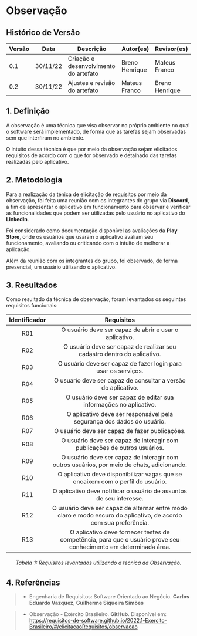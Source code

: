 # Observação

 ## Histórico de Versão

| Versão | Data | Descrição | Autor(es) | Revisor(es) |
|--------|------|-------|-----------| ------- |
| 0.1 | 30/11/22 | Criação e desenvolvimento do artefato | Breno Henrique | Mateus Franco |
| 0.2 | 30/11/22 | Ajustes e revisão do artefato | Mateus Franco | Breno Henrique |


## 1. Definição

A observação é uma técnica que visa observar no próprio ambiente no qual o software será implementado, de forma que as tarefas sejam observadas sem que interfiram no ambiente. 

O intuito dessa técnica é que por meio da observação sejam elicitados requisitos de acordo com o que for observado e detalhado das tarefas realizadas pelo aplicativo.

## 2. Metodologia

Para a realização da ténica de elicitação de requisitos por meio da observação, foi feita uma reunião com os integrantes do grupo via **Discord**, a fim de apresentar o aplicativo em funcionamento para observar e verificar as funcionalidades que podem ser utilizadas pelo usuário no aplicativo do **LinkedIn**.

Foi considerado como documentação disponível as avaliações da **Play Store**, onde os usuários que usaram o aplicativo avaliam seu funcionamento, avaliando ou criticando com o intuito de melhorar a aplicação.

Além da reunião com os integrantes do grupo, foi observado, de forma presencial, um usuário utilizando o aplicativo.


## 3. Resultados
Como resultado da técnica de observação, foram levantados os seguintes requisitos funcionais:

<center>

| Identificador | Requisitos                                       |
| :------: | :--------------------------------------------------: |
| R01    |  O usuário deve ser capaz de abrir e usar o aplicativo.  |
| R02    |  O usuário deve ser capaz de realizar seu cadastro dentro do aplicativo.  |
| R03    |  O usuário deve ser capaz de fazer login para usar os serviços.  |
| R04    |  O usuário deve ser capaz de consultar a versão do aplicativo. |
| R05    |  O usuário deve ser capaz de editar sua informações no aplicativo. |
| R06    |  O aplicativo deve ser responsável pela segurança dos dados do usuário.  |
| R07    |  O usuário deve ser capaz de fazer publicações.  |
| R08    |  O usuário deve ser capaz de interagir com publicações de outros usuários. |
| R09    |  O usuário deve ser capaz de interagir com outros usuários, por meio de chats, adicionando. |
| R10    |  O aplicativo deve disponibilizar vagas que se encaixem com o perfil do usuário. |
| R11    |  O aplicativo deve notificar o usuário de assuntos de seu interesse. |
| R12   |  O usuário deve ser capaz de alternar entre modo claro e modo escuro do aplicativo, de acordo com sua preferência. |
| R13   |  O aplicativo deve fornecer testes de competência, para que o usuário prove seu conhecimento em determinada área. |

</center>

<h6 align = "center"> Tabela 1: Requisitos levantados utilizando a técnica da Observação. </h6>

## 4. Referências

> * Engenharia de Requisitos: Software Orientado ao Negócio. **Carlos Eduardo Vazquez**, **Guilherme Siqueira Simões**

> * Observação - Exército Brasileiro. **GitHub**. Disponível em: https://requisitos-de-software.github.io/2022.1-Exercito-Brasileiro/#/elicitacaoRequisitos/observacao